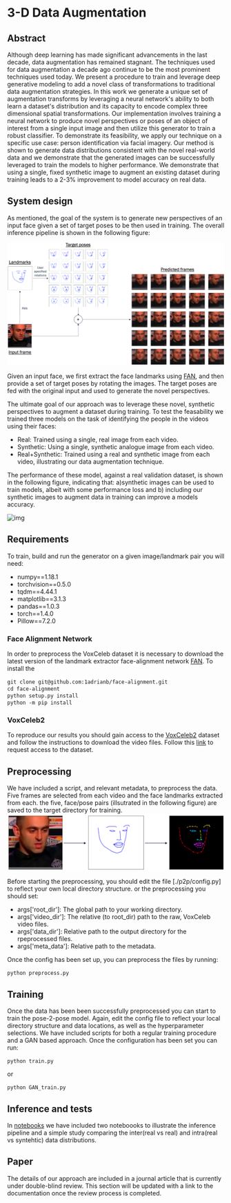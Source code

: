 # 3-D Data Augmentation

## Abstract
Although deep learning has made significant advancements in the last decade, data augmentation has remained
stagnant. The techniques used for data augmentation a decade ago continue to be the most prominent techniques
used today. We present a procedure to train and leverage deep generative modeling to add a novel class of
transformations to traditional data augmentation strategies. In this work we generate a unique set of
augmentation transforms by leveraging a neural network's ability to both learn a dataset's distribution and its
capacity to encode complex three dimensional spatial transformations. Our implementation involves training a 
neural network to produce novel perspectives or poses of an object of interest from a single input image and then 
utilize this generator to train a robust classifier. To demonstrate its feasibility, we apply our technique on a 
specific use case: person identification via facial imagery. Our method is shown to generate data distributions 
consistent with the novel real-world data and we demonstrate that the generated images can be successfully 
leveraged to train the models to higher performance.  We demonstrate that using a single, fixed synthetic image 
to augment an existing dataset during training leads to a 2-3\% improvement to model accuracy on real data.


## System design
As mentioned, the goal of the system is to generate new perspectives of an input face given a set of target poses to be then used in training.  The overall inference pipeline is shown in the following figure:

![img](./figures/inference_pipeline.png)

Given an input face, we first extract the face landmarks using [FAN](https://github.com/1adrianb/face-alignment), and then provide a set of target poses by rotating the images.  The target poses are fed with the original input and used to generate the novel perspectives.


  The ultimate goal of our approach was to leverage these novel, synthetic perspectives to augment a dataset during training. To test the feasability we trained three models on the task of identifying the people in the videos using their faces:  
  - Real: Trained using a single, real image from each video.
  - Synthetic: Using a single, synthetic analogue image from each video.
  - Real+Synthetic: Trained using a real and synthetic image from each video, illustrating our data augmentation technique.
  
The performance of these model, against a real validation dataset, is shown in the following figure, indicating that: a)synthetic images can be used to train models, albeit with some performance loss and b) including our synthetic images to augment data in training can improve a models accuracy.

![img](./training_tests.png)


## Requirements
To train, build and run the generator on a given image/landmark pair you will need: 

- numpy==1.18.1
- torchvision==0.5.0
- tqdm==4.44.1
- matplotlib==3.1.3
- pandas==1.0.3
- torch==1.4.0
- Pillow==7.2.0

### Face Alignment Network
In order to preprocess the VoxCeleb dataset it is necessary to download the latest version of the landmark extractor face-alignment network [FAN](https://github.com/1adrianb/face-alignment).  To install the 
```
git clone git@github.com:1adrianb/face-alignment.git
cd face-alignment
python setup.py install
python -m pip install
```

### VoxCeleb2
To reproduce our results you should gain access to the [VoxCeleb2](https://www.robots.ox.ac.uk/~vgg/data/voxceleb/vox2.html) dataset and follow the instructions to download the video files.  Follow this [link](https://docs.google.com/forms/d/e/1FAIpQLSdQhpq2Be2CktaPhuadUMU7ZDJoQuRlFlzNO45xO-drWQ0AXA/viewform?fbzx=7440236747203254000) to request access to the dataset.

## Preprocessing
We have included a script, and relevant metadata, to preprocess the data.  Five frames are selected from each video and the face landmarks extracted from each.  the five, face/pose pairs (illsutrated in the following figure) are saved to the target directory for training.
![img width="150"](./figures/frame_pose.png)

Before starting the preprocessing, you should edit the file [./p2p/config.py] to reflect your own local directory structure.  or the preprocessing you should set:
- args['root_dir']: The global path to your working directory.
- args['video_dir']: The relative (to root_dir) path to the raw, VoxCeleb video files.
- args['data_dir']: Relative path to the output directory for the rpeprocessed files.
- args['meta_data']: Relative path to the metadata.

Once the config has been set up, you can preprocess the files by running:
```
python preprocess.py
```

## Training
Once the data has been been successfully preprocessed you can start to train the pose-2-pose model. Again, edit the config file to reflect your local directory structure and data locations, as well as the hyperparameter selections.  We have included scripts for both a regular training procedure and a GAN based approach.  Once the configuration has been set you can run:
```
python train.py
```
or
```
python GAN_train.py
```

## Inference and tests
In [notebooks](./notebooks) we have included two noteboooks to illustrate the inference pipeline and a simple study comparing the inter(real vs real) and intra(real vs syntehtic) data distributions.

## Paper
The details of our approach are included in a journal article that is currently under double-blind review.  This section will be updated with a link to the documentation once the review process is completed.
